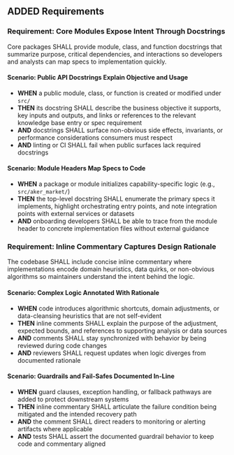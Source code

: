 ## ADDED Requirements
### Requirement: Core Modules Expose Intent Through Docstrings
Core packages SHALL provide module, class, and function docstrings that summarize purpose, critical dependencies, and interactions so developers and analysts can map specs to implementation quickly.

#### Scenario: Public API Docstrings Explain Objective and Usage
- **WHEN** a public module, class, or function is created or modified under `src/`
- **THEN** its docstring SHALL describe the business objective it supports, key inputs and outputs, and links or references to the relevant knowledge base entry or spec requirement
- **AND** docstrings SHALL surface non-obvious side effects, invariants, or performance considerations consumers must respect
- **AND** linting or CI SHALL fail when public surfaces lack required docstrings

#### Scenario: Module Headers Map Specs to Code
- **WHEN** a package or module initializes capability-specific logic (e.g., `src/aker_market/`)
- **THEN** the top-level docstring SHALL enumerate the primary specs it implements, highlight orchestrating entry points, and note integration points with external services or datasets
- **AND** onboarding developers SHALL be able to trace from the module header to concrete implementation files without external guidance

### Requirement: Inline Commentary Captures Design Rationale
The codebase SHALL include concise inline commentary where implementations encode domain heuristics, data quirks, or non-obvious algorithms so maintainers understand the intent behind the logic.

#### Scenario: Complex Logic Annotated With Rationale
- **WHEN** code introduces algorithmic shortcuts, domain adjustments, or data-cleansing heuristics that are not self-evident
- **THEN** inline comments SHALL explain the purpose of the adjustment, expected bounds, and references to supporting analysis or data sources
- **AND** comments SHALL stay synchronized with behavior by being reviewed during code changes
- **AND** reviewers SHALL request updates when logic diverges from documented rationale

#### Scenario: Guardrails and Fail-Safes Documented In-Line
- **WHEN** guard clauses, exception handling, or fallback pathways are added to protect downstream systems
- **THEN** inline commentary SHALL articulate the failure condition being mitigated and the intended recovery path
- **AND** the comment SHALL direct readers to monitoring or alerting artifacts where applicable
- **AND** tests SHALL assert the documented guardrail behavior to keep code and commentary aligned
